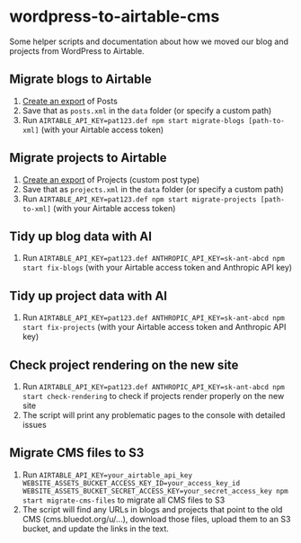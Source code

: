 # wordpress-to-airtable-cms

Some helper scripts and documentation about how we moved our blog and projects from WordPress to Airtable.

## Migrate blogs to Airtable

1. [Create an export](https://wordpress.com/support/export/#tab-default-view) of Posts
2. Save that as `posts.xml` in the `data` folder (or specify a custom path)
3. Run `AIRTABLE_API_KEY=pat123.def npm start migrate-blogs [path-to-xml]` (with your Airtable access token)

## Migrate projects to Airtable

1. [Create an export](https://wordpress.com/support/export/#tab-default-view) of Projects (custom post type)
2. Save that as `projects.xml` in the `data` folder (or specify a custom path)
3. Run `AIRTABLE_API_KEY=pat123.def npm start migrate-projects [path-to-xml]` (with your Airtable access token)

## Tidy up blog data with AI

1. Run `AIRTABLE_API_KEY=pat123.def ANTHROPIC_API_KEY=sk-ant-abcd npm start fix-blogs` (with your Airtable access token and Anthropic API key)

## Tidy up project data with AI

1. Run `AIRTABLE_API_KEY=pat123.def ANTHROPIC_API_KEY=sk-ant-abcd npm start fix-projects` (with your Airtable access token and Anthropic API key)

## Check project rendering on the new site

1. Run `AIRTABLE_API_KEY=pat123.def ANTHROPIC_API_KEY=sk-ant-abcd npm start check-rendering` to check if projects render properly on the new site
2. The script will print any problematic pages to the console with detailed issues

## Migrate CMS files to S3

1. Run `AIRTABLE_API_KEY=your_airtable_api_key WEBSITE_ASSETS_BUCKET_ACCESS_KEY_ID=your_access_key_id WEBSITE_ASSETS_BUCKET_SECRET_ACCESS_KEY=your_secret_access_key npm start migrate-cms-files` to migrate all CMS files to S3
2. The script will find any URLs in blogs and projects that point to the old CMS (cms.bluedot.org/u/...), download those files, upload them to an S3 bucket, and update the links in the text.
